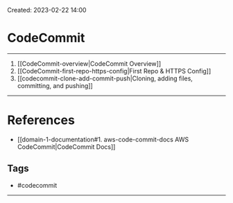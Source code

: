 Created: 2023-02-22 14:00
# CodeCommit
---
1. [[CodeCommit-overview|CodeCommit Overview]]
2. [[CodeCommit-first-repo-https-config|First Repo & HTTPS Config]]
3. [[codecommit-clone-add-commit-push|Cloning, adding files, committing, and pushing]]
---
# References
- [[domain-1-documentation#1. aws-code-commit-docs AWS CodeCommit|CodeCommit Docs]]

## Tags
- #codecommit 
---